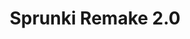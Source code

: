 ---
slug: sprunki-remake-20-2553
title: Sprunki Remake 2.0
description: "Sprunki Remake 2.0 is an exciting online game. Play for free directly in your browser!"
icon: /images/popular_mods/Sprunki Remake 2.0.png
url: https://wowtbc.net/sprunkin/sprunki-remake-2/index.html
previewImage: /images/popular_mods/Sprunki Remake 2.0.png
type: popular mods

# SEO配置
seo:
  title: "Sprunki Remake 2.0 - Play Free Online Game | Fun Browser Games"
  description: "Sprunki Remake 2.0 - Play this fun online game for free in your browser. No download required!"
  ogImage: "/images/popular_mods/Sprunki Remake 2.0.png"
  keywords: "sprunki-remake-20-2553, online game, browser game, free game, popular mods game, play online"

videoUrls:
  - https://www.youtube.com/embed/example1
  - https://www.youtube.com/embed/example2

whyPlay:
  title: "Why Play Sprunki Remake 2.0?"
  items:
    - "Immersive Gameplay: Sprunki Remake 2.0 offers an engaging and immersive gaming experience that will keep you entertained for hours"
    - "Challenging Levels: Test your skills with increasingly difficult challenges and obstacles"
    - "Beautiful Graphics: Enjoy stunning visuals and smooth animations that bring the game world to life"
    - "Regular Updates: New content and features are added regularly to keep the game fresh and exciting"
    - "Free to Play: Experience all the fun without spending a penny"
    - "Community Features: Connect with other players, share strategies, and compete for high scores"
    - "Cross-Platform: Play on any device with a web browser, no downloads required"

features:
  title: "Key Features of Sprunki Remake 2.0"
  image: "/images/popular_mods/Sprunki Remake 2.0.png"
  items:
    - "Intuitive Controls: Easy to learn controls make Sprunki Remake 2.0 accessible for players of all skill levels"
    - "Multiple Game Modes: Enjoy various gameplay options that provide different challenges and experiences"
    - "Character Customization: Personalize your gaming experience with unique characters and items"
    - "Achievement System: Complete special tasks to earn rewards and recognition"
    - "Leaderboards: Compete with players worldwide and see who can achieve the highest scores"

characteristics:
  title: "Game Characteristics"
  image: "/images/popular_mods/Sprunki Remake 2.0.png"
  items:
    - "Genre: Popular mods game with elements of strategy and skill"
    - "Difficulty: Suitable for both casual gamers and those seeking a challenge"
    - "Play Time: Quick sessions or extended gameplay, depending on your preference"
    - "Art Style: Vibrant and engaging visuals that enhance the gaming experience"
    - "Sound Design: Immersive audio that complements the gameplay perfectly"

info: "Sprunki Remake 2.0 is an exciting online game that offers players a unique and engaging gaming experience. With its intuitive controls, stunning visuals, and challenging gameplay, Sprunki Remake 2.0 provides hours of entertainment for players of all ages and skill levels. Whether you're looking for a quick gaming session during a break or an extended play session, Sprunki Remake 2.0 delivers an immersive experience that will keep you coming back for more. The game features multiple levels of increasing difficulty, ensuring that players are constantly challenged as they progress. With regular updates adding new content and features, Sprunki Remake 2.0 remains fresh and exciting, providing endless entertainment options for its growing community of players."

howToPlayIntro: "Welcome to Sprunki Remake 2.0! This guide will walk you through the basics and help you master the game. Whether you're a beginner or looking to improve your skills, these tips and instructions will enhance your gaming experience."

howToPlaySteps:
  - title: "Getting Started"
    description: "Begin your Sprunki Remake 2.0 adventure by familiarizing yourself with the controls. Use your keyboard or mouse to navigate through the game interface. The tutorial will guide you through the basic mechanics and help you understand the objectives."
  - title: "Understanding the Objectives"
    description: "In Sprunki Remake 2.0, your main goal is to progress through levels by completing specific objectives. Each level presents unique challenges that require different strategies and approaches."
  - title: "Mastering the Controls"
    description: "Practice using the controls to improve your precision and reaction time. Sprunki Remake 2.0 requires quick reflexes and strategic thinking to overcome obstacles and defeat opponents."
  - title: "Utilizing Power-ups"
    description: "Collect power-ups throughout the game to enhance your abilities and overcome difficult challenges. Each power-up offers unique advantages that can be crucial for success."
  - title: "Developing Strategies"
    description: "As you progress in Sprunki Remake 2.0, develop effective strategies for different scenarios. Analyze patterns, anticipate challenges, and adapt your approach to maximize your performance."

faq:
  title: "Frequently Asked Questions about Sprunki Remake 2.0"
  items:
    - question: "Is Sprunki Remake 2.0 free to play?"
      answer: "Yes, Sprunki Remake 2.0 is completely free to play directly in your web browser. No downloads or purchases are required to enjoy the full game experience."
    - question: "Can I play Sprunki Remake 2.0 on mobile devices?"
      answer: "Yes, Sprunki Remake 2.0 is optimized for both desktop and mobile play. You can enjoy the game on any device with a web browser and internet connection."
    - question: "Are there any in-game purchases?"
      answer: "While Sprunki Remake 2.0 is free to play, there may be optional in-game purchases available for cosmetic items or additional features that don't affect core gameplay."
    - question: "How often is Sprunki Remake 2.0 updated?"
      answer: "The developers regularly update Sprunki Remake 2.0 with new content, features, and improvements based on player feedback and game performance."
    - question: "Can I play Sprunki Remake 2.0 offline?"
      answer: "Currently, Sprunki Remake 2.0 requires an internet connection to play as it's a browser-based online game."
    - question: "Is Sprunki Remake 2.0 suitable for children?"
      answer: "Yes, Sprunki Remake 2.0 is designed to be family-friendly and suitable for players of all ages."
    - question: "How do I report bugs or issues?"
      answer: "If you encounter any problems while playing Sprunki Remake 2.0, you can report them through the game's support page or contact the developers directly through their website."
    - question: "Still Have Questions?"
      answer: "If you have additional questions about Sprunki Remake 2.0 that aren't covered in this FAQ, please visit our support center or contact our customer service team for assistance."
---